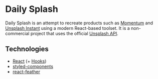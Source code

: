 # Daily Splash

Daily Splash is an attempt to recreate products such as [Momentum](https://momentumdash.com/) and [Unsplash Instant](https://instant.unsplash.com/) using a modern React-based toolset. It is a non-commercial project that uses the official [Unsplash API](https://unsplash.com/developers).

## Technologies

- [React](https://reactjs.org/) (+ [Hooks](https://reactjs.org/docs/hooks-intro.html))
- [styled-components](https://www.styled-components.com/)
- [react-feather](https://github.com/carmelopullara/react-feather)
